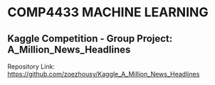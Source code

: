 # COMP4433 MACHINE LEARNING
## Kaggle Competition - Group Project: A_Million_News_Headlines

Repository Link: https://github.com/zoezhousy/Kaggle_A_Million_News_Headlines